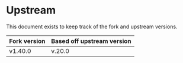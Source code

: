 # Upstream

This document exists to keep track of the fork and upstream versions.

| Fork version | Based off upstream version |
| ------------ | -------------------------- |
| v1.40.0 | v.20.0 |